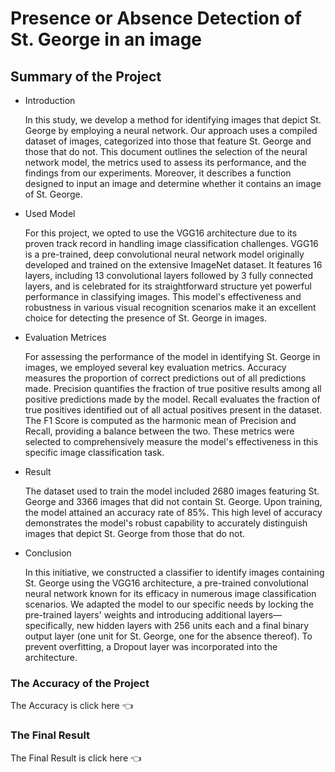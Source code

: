<h1>Presence or Absence Detection of St. George in an image</h1>
<h2>Summary of the Project</h2>
<ul>
  <li><p>Introduction</p></li>
  <p>In this study, we develop a method for identifying images that depict St. George by employing a neural network. Our approach uses a compiled dataset of images, categorized into those that feature St. George and those that do not. This document outlines the selection of the neural network model, the metrics used to assess its performance, and the findings from our experiments. Moreover, it describes a function designed to input an image and determine whether it contains an image of St. George.</p>
  <li><p>Used Model</p></li>
  <p>For this project, we opted to use the VGG16 architecture due to its proven track record in handling image classification challenges. VGG16 is a pre-trained, deep convolutional neural network model originally developed and trained on the extensive ImageNet dataset. It features 16 layers, including 13 convolutional layers followed by 3 fully connected layers, and is celebrated for its straightforward structure yet powerful performance in classifying images. This model's effectiveness and robustness in various visual recognition scenarios make it an excellent choice for detecting the presence of St. George in images.</p>
  <li><p>Evaluation Metrices</p></li>
  <p>For assessing the performance of the model in identifying St. George in images, we employed several key evaluation metrics. Accuracy measures the proportion of correct predictions out of all predictions made. Precision quantifies the fraction of true positive results among all positive predictions made by the model. Recall evaluates the fraction of true positives identified out of all actual positives present in the dataset. The F1 Score is computed as the harmonic mean of Precision and Recall, providing a balance between the two. These metrics were selected to comprehensively measure the model's effectiveness in this specific image classification task.</p>
  <li><p>Result</p></li>
  <p>The dataset used to train the model included 2680 images featuring St. George and 3366 images that did not contain St. George. Upon training, the model attained an accuracy rate of 85%. This high level of accuracy demonstrates the model's robust capability to accurately distinguish images that depict St. George from those that do not.</p>
  <li><p>Conclusion</p></li>
  <p>In this initiative, we constructed a classifier to identify images containing St. George using the VGG16 architecture, a pre-trained convolutional neural network known for its efficacy in numerous image classification scenarios. We adapted the model to our specific needs by locking the pre-trained layers' weights and introducing additional layers—specifically, new hidden layers with 256 units each and a final binary output layer (one unit for St. George, one for the absence thereof). To prevent overfitting, a Dropout layer was incorporated into the architecture.</p>
</ul>

<h3>The Accuracy of the Project</h3>
The Accuracy is <a style ="text-decoration:none" href = "https://drive.google.com/file/d/1TDsvB2lclmij514uWbdmE2FcW6uEgMAL/view?usp=sharing"> click here 👈</a>

<h3>The Final Result</h3>
The Final Result is <a style ="text-decoration:none" href = "https://drive.google.com/file/d/1TDsvB2lclmij514uWbdmE2FcW6uEgMAL/view?usp=sharing"> click here 👈</a>
